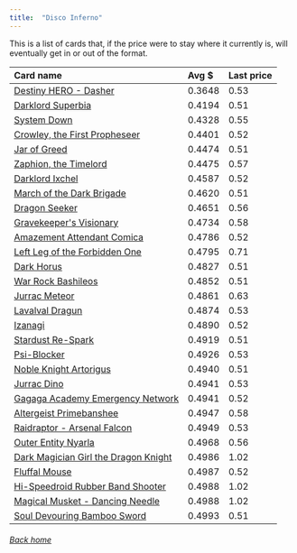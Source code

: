 ```yaml
---
title:  "Disco Inferno"
---
```


This is a list of cards that, if the price were to stay where it currently is, will eventually get in or out of the format.

| Card name | Avg $ | Last price |
| :-- | :-- | :-- |
[Destiny HERO - Dasher](https://db.ygoprodeck.com/card/?search=Destiny%20HERO%20-%20Dasher) | 0.3648 | 0.53 |
[Darklord Superbia](https://db.ygoprodeck.com/card/?search=Darklord%20Superbia) | 0.4194 | 0.51 |
[System Down](https://db.ygoprodeck.com/card/?search=System%20Down) | 0.4328 | 0.55 |
[Crowley, the First Propheseer](https://db.ygoprodeck.com/card/?search=Crowley,%20the%20First%20Propheseer) | 0.4401 | 0.52 |
[Jar of Greed](https://db.ygoprodeck.com/card/?search=Jar%20of%20Greed) | 0.4474 | 0.51 |
[Zaphion, the Timelord](https://db.ygoprodeck.com/card/?search=Zaphion,%20the%20Timelord) | 0.4475 | 0.57 |
[Darklord Ixchel](https://db.ygoprodeck.com/card/?search=Darklord%20Ixchel) | 0.4587 | 0.52 |
[March of the Dark Brigade](https://db.ygoprodeck.com/card/?search=March%20of%20the%20Dark%20Brigade) | 0.4620 | 0.51 |
[Dragon Seeker](https://db.ygoprodeck.com/card/?search=Dragon%20Seeker) | 0.4651 | 0.56 |
[Gravekeeper's Visionary](https://db.ygoprodeck.com/card/?search=Gravekeeper's%20Visionary) | 0.4734 | 0.58 |
[Amazement Attendant Comica](https://db.ygoprodeck.com/card/?search=Amazement%20Attendant%20Comica) | 0.4786 | 0.52 |
[Left Leg of the Forbidden One](https://db.ygoprodeck.com/card/?search=Left%20Leg%20of%20the%20Forbidden%20One) | 0.4795 | 0.71 |
[Dark Horus](https://db.ygoprodeck.com/card/?search=Dark%20Horus) | 0.4827 | 0.51 |
[War Rock Bashileos](https://db.ygoprodeck.com/card/?search=War%20Rock%20Bashileos) | 0.4852 | 0.51 |
[Jurrac Meteor](https://db.ygoprodeck.com/card/?search=Jurrac%20Meteor) | 0.4861 | 0.63 |
[Lavalval Dragun](https://db.ygoprodeck.com/card/?search=Lavalval%20Dragun) | 0.4874 | 0.53 |
[Izanagi](https://db.ygoprodeck.com/card/?search=Izanagi) | 0.4890 | 0.52 |
[Stardust Re-Spark](https://db.ygoprodeck.com/card/?search=Stardust%20Re-Spark) | 0.4919 | 0.51 |
[Psi-Blocker](https://db.ygoprodeck.com/card/?search=Psi-Blocker) | 0.4926 | 0.53 |
[Noble Knight Artorigus](https://db.ygoprodeck.com/card/?search=Noble%20Knight%20Artorigus) | 0.4940 | 0.51 |
[Jurrac Dino](https://db.ygoprodeck.com/card/?search=Jurrac%20Dino) | 0.4941 | 0.53 |
[Gagaga Academy Emergency Network](https://db.ygoprodeck.com/card/?search=Gagaga%20Academy%20Emergency%20Network) | 0.4941 | 0.52 |
[Altergeist Primebanshee](https://db.ygoprodeck.com/card/?search=Altergeist%20Primebanshee) | 0.4947 | 0.58 |
[Raidraptor - Arsenal Falcon](https://db.ygoprodeck.com/card/?search=Raidraptor%20-%20Arsenal%20Falcon) | 0.4949 | 0.53 |
[Outer Entity Nyarla](https://db.ygoprodeck.com/card/?search=Outer%20Entity%20Nyarla) | 0.4968 | 0.56 |
[Dark Magician Girl the Dragon Knight](https://db.ygoprodeck.com/card/?search=Dark%20Magician%20Girl%20the%20Dragon%20Knight) | 0.4986 | 1.02 |
[Fluffal Mouse](https://db.ygoprodeck.com/card/?search=Fluffal%20Mouse) | 0.4987 | 0.52 |
[Hi-Speedroid Rubber Band Shooter](https://db.ygoprodeck.com/card/?search=Hi-Speedroid%20Rubber%20Band%20Shooter) | 0.4988 | 1.02 |
[Magical Musket - Dancing Needle](https://db.ygoprodeck.com/card/?search=Magical%20Musket%20-%20Dancing%20Needle) | 0.4988 | 1.02 |
[Soul Devouring Bamboo Sword](https://db.ygoprodeck.com/card/?search=Soul%20Devouring%20Bamboo%20Sword) | 0.4993 | 0.51 |

###### [Back home](index)